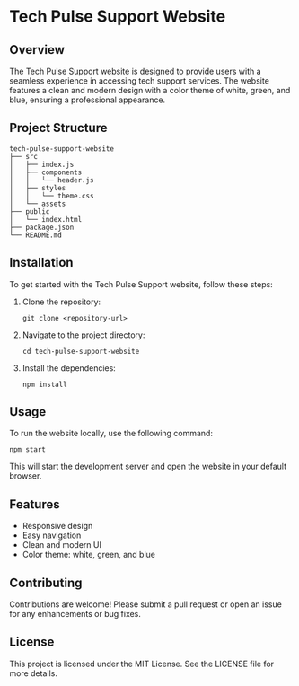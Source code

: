 # Tech Pulse Support Website

## Overview
The Tech Pulse Support website is designed to provide users with a seamless experience in accessing tech support services. The website features a clean and modern design with a color theme of white, green, and blue, ensuring a professional appearance.

## Project Structure
```
tech-pulse-support-website
├── src
│   ├── index.js
│   ├── components
│   │   └── header.js
│   ├── styles
│   │   └── theme.css
│   └── assets
├── public
│   └── index.html
├── package.json
└── README.md
```

## Installation
To get started with the Tech Pulse Support website, follow these steps:

1. Clone the repository:
   ```
   git clone <repository-url>
   ```

2. Navigate to the project directory:
   ```
   cd tech-pulse-support-website
   ```

3. Install the dependencies:
   ```
   npm install
   ```

## Usage
To run the website locally, use the following command:
```
npm start
```
This will start the development server and open the website in your default browser.

## Features
- Responsive design
- Easy navigation
- Clean and modern UI
- Color theme: white, green, and blue

## Contributing
Contributions are welcome! Please submit a pull request or open an issue for any enhancements or bug fixes.

## License
This project is licensed under the MIT License. See the LICENSE file for more details.